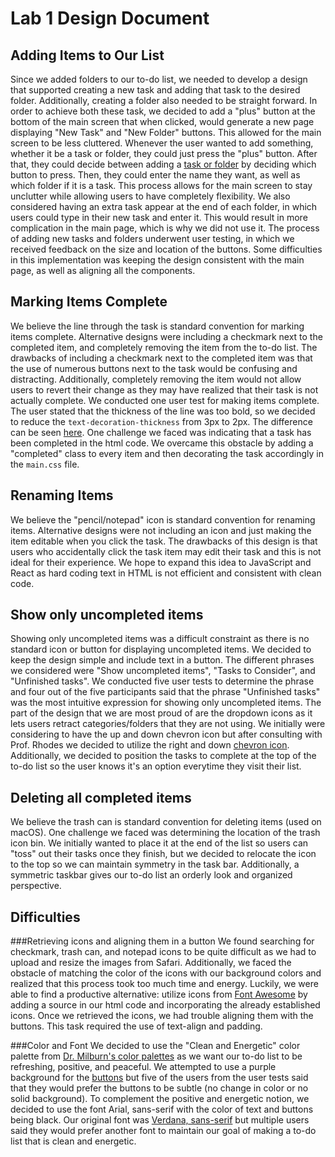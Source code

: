 # Lab 1 Design Document
## Adding Items to Our List
Since we added folders to our to-do list, we needed to develop a design that supported creating a new task and adding 
that task to the desired folder. Additionally, creating a folder also needed to be straight forward. In order to achieve 
both these task, we decided to add a "plus" button at the bottom of the main screen that when clicked, would generate a 
new page displaying "New Task" and "New Folder" buttons. This allowed for the main screen to be less cluttered. Whenever
the user wanted to add something, whether it be a task or folder, they could just press the "plus" button. After that, 
they could decide between adding a [task or folder](folder.md) by deciding which button to press. Then, they could enter 
the name they want, as well as which folder if it is a task. This process allows for the main screen to stay unclutter 
while allowing users to have completely flexibility. We also considered having an extra task appear at the end of each 
folder, in which users could type in their new task and enter it. This would result in more complication in the main 
page, which is why we did not use it. The process of adding new tasks and folders underwent user testing, in which we 
received feedback on the size and location of the buttons. Some difficulties in this implementation was keeping the 
design consistent with the main page, as well as aligning all the components.

## Marking Items Complete
We believe the line through the task is standard convention for marking items complete.
Alternative designs were including a checkmark next to the completed item, and completely removing the
item from the to-do list. The drawbacks of including a checkmark next to the completed item was that the
use of numerous buttons next to the task would be confusing and distracting. Additionally, completely removing
the item would not allow users to revert their change as they may have realized that their task is not actually complete.
We conducted one user test for making items complete. The user stated that the thickness of the line was too bold,
so we decided to reduce the `text-decoration-thickness` from 3px to 2px. The difference can be seen [here](linethrough.md). 
One challenge we faced was indicating that a task has been completed in the html code. 
We overcame this obstacle by adding a "completed" class to every item and then decorating the task accordingly in the 
`main.css` file.

## Renaming Items
We believe the "pencil/notepad" icon is standard convention for renaming items.
Alternative designs were not including an icon and just making the item editable when you click the task. 
The drawbacks of this design is that users who accidentally click the task item may edit their task and this is not 
ideal for their experience. We hope to expand this idea to JavaScript and React as hard coding text in HTML is not efficient
and consistent with clean code. 

## Show only uncompleted items
Showing only uncompleted items was a difficult constraint as there is no standard icon or button for displaying 
uncompleted items. We decided to keep the design simple and include text in a button. The different phrases we considered
were "Show uncompleted items", "Tasks to Consider", and "Unfinished tasks". We conducted five user tests to determine
the phrase and four out of the five participants said that the phrase "Unfinished tasks" was the most intuitive expression
for showing only uncompleted items. The part of the design that we are most proud of are the dropdown icons as it lets 
users retract categories/folders that they are not using. We initially were considering to have the up and down chevron icon
but after consulting with Prof. Rhodes we decided to utilize the right and down [chevron icon](upvsdown.md). Additionally, 
we decided to position the tasks to complete at the top of the to-do list so the user knows it's an option everytime 
they visit their list.

## Deleting all completed items
We believe the trash can is standard convention for deleting items (used on macOS). One challenge we faced was
determining the location of the trash icon bin. We initially wanted to place it at the end of the list so users can "toss"
out their tasks once they finish, but we decided to relocate the icon to the top so we can maintain symmetry in the task bar.
Additionally, a symmetric taskbar gives our to-do list an orderly look and organized perspective. 

## Difficulties
###Retrieving icons and aligning them in a button
We found searching for checkmark, trash can, and notepad icons to be quite difficult as we had to upload and resize the
images from Safari. Additionally, we faced the obstacle of matching the color of the icons with our background
colors and realized that this process took too much time and energy. Luckily, we were able to find a productive alternative:
utilize icons from [Font Awesome](https://fontawesome.com/icons) by adding a source in our html code and incorporating the 
already established icons. Once we retrieved the icons, we had trouble aligning them with the buttons. This task required the
use of text-align and padding.


###Color and Font
We decided to use the "Clean and Energetic" color palette from [Dr. Milburn's color palettes](https://visme.co/blog/website-color-schemes/)
as we want our to-do list to be refreshing, positive, and peaceful. We attempted to use a purple background for the 
[buttons](purple.md) but five of the users from the user tests said that they would prefer the buttons to be subtle (no change in color 
or no solid background). To complement the positive and energetic notion, we decided to use the font Arial, sans-serif 
with the color of text and buttons being black. Our original font was [Verdana, sans-serif](verdana.md) but multiple users
said they would prefer another font to maintain our goal of making a to-do list that is clean and energetic. 



